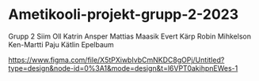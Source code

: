 # Ametikooli-projekt-grupp-2-2023
Grupp 2
Siim Oll
Katrin Ansper
Mattias Maasik
Evert Kärp
Robin Mihkelson
Ken-Martti Paju
Kätlin Epelbaum

https://www.figma.com/file/X5tPXiwbIvbCmNKDC8gOPj/Untitled?type=design&node-id=0%3A1&mode=design&t=l6VPT0akihpnEWes-1

